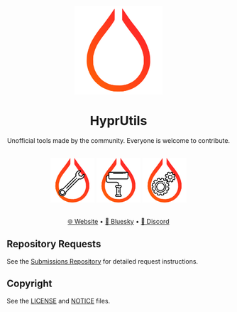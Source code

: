 <div align='center'>

<a href="https://hyprutils.github.io" target="_blank"><img src='../hyprutils_transparent.png' width='200' height='200'></a>

# HyprUtils
Unofficial tools made by the community. Everyone is welcome to contribute.

<br>
<a href='https://github.com/hyprutils/hyprgui'><img src='https://raw.githubusercontent.com/hyprutils/hyprgui/refs/heads/main/hyprgui.png' width='100' height='100' alt='HyprGUI'></a>
<a href='https://github.com/hyprutils/hyprwall'><img src='https://raw.githubusercontent.com/hyprutils/hyprwall/refs/heads/main/hyprwall.png' width='100' height='100' alt='Hyprwall'></a>
<a href='https://github.com/hyprutils/hyprlauncher'><img src='https://raw.githubusercontent.com/hyprutils/hyprlauncher/refs/heads/main/hyprlauncher.png' width='100' height='100' alt='Hyprlauncher'></a>
<br><br>

[🌐 Website](https://hyprutils.github.io) • [🦋 Bluesky](https://bsky.app/profile/hyprutils.github.io) • [🥽 Discord](https://discord.gg/JJz2BXuaJF)

</div>

## Repository Requests
See the [Submissions Repository](https://github.com/hyprutils/submissions) for detailed request instructions.

## Copyright
See the [LICENSE](https://github.com/hyprutils/.github/blob/main/LICENSE) and [NOTICE](https://github.com/hyprutils/.github/blob/main/NOTICE) files.
